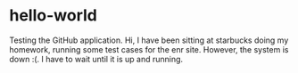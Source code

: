 # hello-world
Testing the GitHub application.
Hi, I have been sitting at starbucks doing my homework, running some test cases for the enr site. However, the system is down :(. I have to wait until it is up and running.
